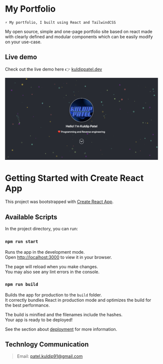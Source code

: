# My Portfolio
    ⚡ My portfolio, I built using React and TailwindCSS

My open source, simple and one-page portfolio site based on react made with clearly defined and modular components which can be easily modify on your use-case.

## Live demo
Check out the live demo here 👉️ [kuldippatel.dev](https://kuldippatel.dev/)

![Demo Image](./demo.png)

# Getting Started with Create React App

This project was bootstrapped with [Create React App](https://github.com/facebook/create-react-app).

## Available Scripts

In the project directory, you can run:

### `npm run start`

Runs the app in the development mode.\
Open [http://localhost:3000](http://localhost:3000) to view it in your browser.

The page will reload when you make changes.\
You may also see any lint errors in the console.

### `npm run build`

Builds the app for production to the `build` folder.\
It correctly bundles React in production mode and optimizes the build for the best performance.

The build is minified and the filenames include the hashes.\
Your app is ready to be deployed!

See the section about [deployment](https://facebook.github.io/create-react-app/docs/deployment) for more information.

## Technlogy Communication
> Email: patel.kuldip91@gmail.com